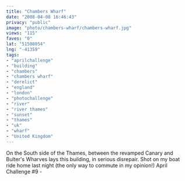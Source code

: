 ```yaml
---
title: "Chambers Wharf"
date: "2008-04-08 16:46:43"
privacy: "public"
image: "photo/chambers-wharf/chambers-wharf.jpg"
views: "115"
faves: "0"
lat: "51508054"
lng: "-41359"
tags:
- "aprilchallenge"
- "building"
- "chambers"
- "chambers wharf"
- "derelict"
- "england"
- "london"
- "photochallenge"
- "river"
- "river thames"
- "sunset"
- "thames"
- "uk"
- "wharf"
- "United Kingdom"
---
```

On the South side of the Thames, between the revamped Canary and Bulter's Wharves lays this building, in serious disrepair. Shot on my boat ride home last night (the only way to commute in my opinion!) April Challenge #9 - <a href="/photos/2008/04/09/chambers-wharf"></a>
